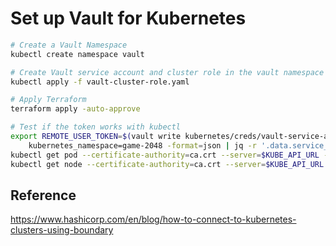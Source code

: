 # Set up Vault for Kubernetes

```sh
# Create a Vault Namespace
kubectl create namespace vault

# Create Vault service account and cluster role in the vault namespace
kubectl apply -f vault-cluster-role.yaml

# Apply Terraform
terraform apply -auto-approve

# Test if the token works with kubectl
export REMOTE_USER_TOKEN=$(vault write kubernetes/creds/vault-service-account-name-role \
    kubernetes_namespace=game-2048 -format=json | jq -r '.data.service_account_token')
kubectl get pod --certificate-authority=ca.crt --server=$KUBE_API_URL --token=$REMOTE_USER_TOKEN -n game-2048
kubectl get node --certificate-authority=ca.crt --server=$KUBE_API_URL --token=$REMOTE_USER_TOKEN -n game-2048


```

## Reference

https://www.hashicorp.com/en/blog/how-to-connect-to-kubernetes-clusters-using-boundary